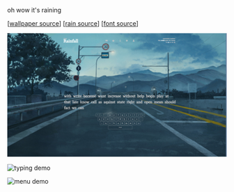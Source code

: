oh wow it's raining

[[wallpaper source](https://www.deviantart.com/qs2435/art/Only-Yesterday-3-694595730)] [[rain source](https://giphy.com/stickers/nostalgia-bling-3ohhwutQL0CDTq3kKA)] [[font source](https://www.myfonts.com/fonts/alsamman/ghibli/)]

![screenshot](demo/screenshot.png)

![typing demo](demo/typing.gif)

![menu demo](demo/menu.gif)
